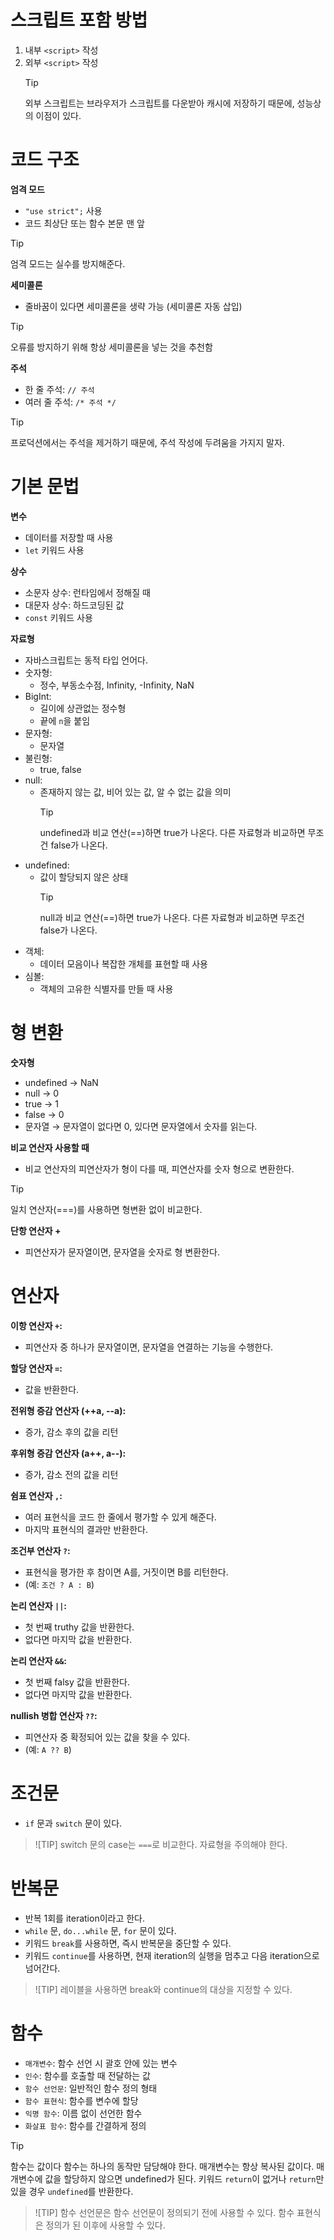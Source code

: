 # 스크립트 포함 방법

1. 내부 `<script>` 작성
2. 외부 `<script>` 작성
   > [!TIP]
   > 외부 스크립트는 브라우저가 스크립트를 다운받아 캐시에 저장하기 때문에, 성능상의 이점이 있다.

# 코드 구조

**엄격 모드**

- `"use strict";` 사용
- 코드 최상단 또는 함수 본문 맨 앞

> [!TIP]
> 엄격 모드는 실수를 방지해준다.

**세미콜론**

- 줄바꿈이 있다면 세미콜론을 생략 가능 (세미콜론 자동 삽입)

> [!TIP]
> 오류를 방지하기 위해 항상 세미콜론을 넣는 것을 추천함

**주석**

- 한 줄 주석: `// 주석`
- 여러 줄 주석: `/* 주석 */`

> [!TIP]
> 프로덕션에서는 주석을 제거하기 때문에, 주석 작성에 두려움을 가지지 말자.

# 기본 문법

**변수**

- 데이터를 저장할 때 사용
- `let` 키워드 사용

**상수**

- 소문자 상수: 런타임에서 정해질 때
- 대문자 상수: 하드코딩된 값
- `const` 키워드 사용

**자료형**

- 자바스크립트는 동적 타입 언어다.
- 숫자형:
  - 정수, 부동소수점, Infinity, -Infinity, NaN
- BigInt:
  - 길이에 상관없는 정수형
  - 끝에 `n`을 붙임
- 문자형:
  - 문자열
- 불린형:
  - true, false
- null:
  - 존재하지 않는 값, 비어 있는 값, 알 수 없는 값을 의미
    > [!TIP]
    > undefined과 비교 연산(==)하면 true가 나온다.
    > 다른 자료형과 비교하면 무조건 false가 나온다.
- undefined:
  - 값이 할당되지 않은 상태
    > [!TIP]
    > null과 비교 연산(==)하면 true가 나온다.
    > 다른 자료형과 비교하면 무조건 false가 나온다.
- 객체:
  - 데이터 모음이나 복잡한 개체를 표현할 때 사용
- 심볼:
  - 객체의 고유한 식별자를 만들 때 사용

# 형 변환

**숫자형**

- undefined → NaN
- null → 0
- true → 1
- false → 0
- 문자열 → 문자열이 없다면 0, 있다면 문자열에서 숫자를 읽는다.

**비교 연산자 사용할 때**

- 비교 연산자의 피연산자가 형이 다를 때, 피연산자를 숫자 형으로 변환한다.

> [!TIP]
> 일치 연산자(===)를 사용하면 형변환 없이 비교한다.

**단항 연산자 +**

- 피연산자가 문자열이면, 문자열을 숫자로 형 변환한다.

# 연산자

**이항 연산자 `+`:**

- 피연산자 중 하나가 문자열이면, 문자열을 연결하는 기능을 수행한다.

**할당 연산자 `=`:**

- 값을 반환한다.

**전위형 증감 연산자 (++a, --a):**

- 증가, 감소 후의 값을 리턴

**후위형 증감 연산자 (a++, a--):**

- 증가, 감소 전의 값을 리턴

**쉼표 연산자 `,`:**

- 여러 표현식을 코드 한 줄에서 평가할 수 있게 해준다.
- 마지막 표현식의 결과만 반환한다.

**조건부 연산자 `?`:**

- 표현식을 평가한 후 참이면 A를, 거짓이면 B를 리턴한다.
- (예: `조건 ? A : B`)

**논리 연산자 `||`:**

- 첫 번째 truthy 값을 반환한다.
- 없다면 마지막 값을 반환한다.

**논리 연산자 `&&`:**

- 첫 번째 falsy 값을 반환한다.
- 없다면 마지막 값을 반환한다.

**nullish 병합 연산자 `??`:**

- 피연산자 중 확정되어 있는 값을 찾을 수 있다.
- (예: `A ?? B`)

# 조건문

- `if` 문과 `switch` 문이 있다.

> ![TIP]
> switch 문의 case는 `===`로 비교한다. 자료형을 주의해야 한다.

# 반복문

- 반복 1회를 iteration이라고 한다.
- `while` 문, `do...while` 문, `for` 문이 있다.
- 키워드 `break`를 사용하면, 즉시 반복문을 중단할 수 있다.
- 키워드 `continue`를 사용하면, 현재 iteration의 실행을 멈추고 다음 iteration으로 넘어간다.

> ![TIP]
> 레이블을 사용하면 break와 continue의 대상을 지정할 수 있다.

# 함수

- `매개변수`: 함수 선언 시 괄호 안에 있는 변수
- `인수`: 함수를 호출할 때 전달하는 값
- `함수 선언문`: 일반적인 함수 정의 형태
- `함수 표현식`: 함수를 변수에 할당
- `익명 함수`: 이름 없이 선언한 함수
- `화살표 함수`: 함수를 간결하게 정의

> [!TIP]
> 함수는 값이다
> 함수는 하나의 동작만 담당해야 한다.
> 매개변수는 항상 복사된 값이다.
> 매개변수에 값을 할당하지 않으면 undefined가 된다.
> 키워드 `return`이 없거나 `return`만 있을 경우 `undefined`를 반환한다.

> ![TIP]
> 함수 선언문은 함수 선언문이 정의되기 전에 사용할 수 있다.
> 함수 표현식은 정의가 된 이후에 사용할 수 있다.
